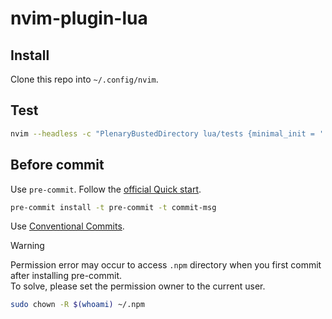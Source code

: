 # nvim-plugin-lua

## Install

Clone this repo into `~/.config/nvim`.

## Test

```zsh
nvim --headless -c "PlenaryBustedDirectory lua/tests {minimal_init = './lua/tests/init.lua'}"
```

## Before commit

Use `pre-commit`. Follow the [official Quick start][1].

```bash
pre-commit install -t pre-commit -t commit-msg
```

Use [Conventional Commits][2].

[1]: https://pre-commit.com/index.html#quick-start
[2]: https://www.conventionalcommits.org/en/v1.0.0/

> [!WARNING]
> Permission error may occur to access `.npm` directory when you first commit after installing pre-commit.  
> To solve, please set the permission owner to the current user.

```zsh
sudo chown -R $(whoami) ~/.npm
```
